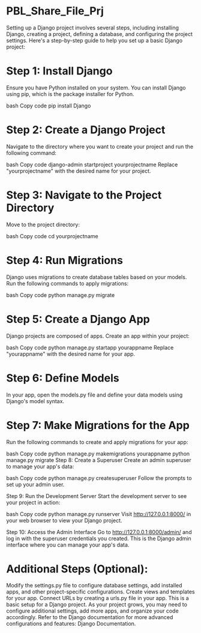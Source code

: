 # PBL_Share_File_Prj

Setting up a Django project involves several steps, including installing Django, creating a project, defining a database, and configuring the project settings. Here's a step-by-step guide to help you set up a basic Django project:

# Step 1: Install Django
Ensure you have Python installed on your system. You can install Django using pip, which is the package installer for Python.

bash
Copy code
pip install Django
# Step 2: Create a Django Project
Navigate to the directory where you want to create your project and run the following command:

bash
Copy code
django-admin startproject yourprojectname
Replace "yourprojectname" with the desired name for your project.

# Step 3: Navigate to the Project Directory
Move to the project directory:

bash
Copy code
cd yourprojectname
# Step 4: Run Migrations
Django uses migrations to create database tables based on your models. Run the following commands to apply migrations:

bash
Copy code
python manage.py migrate
# Step 5: Create a Django App
Django projects are composed of apps. Create an app within your project:

bash
Copy code
python manage.py startapp yourappname
Replace "yourappname" with the desired name for your app.

# Step 6: Define Models
In your app, open the models.py file and define your data models using Django's model syntax.

# Step 7: Make Migrations for the App
Run the following commands to create and apply migrations for your app:

bash
Copy code
python manage.py makemigrations yourappname
python manage.py migrate
Step 8: Create a Superuser
Create an admin superuser to manage your app's data:

bash
Copy code
python manage.py createsuperuser
Follow the prompts to set up your admin user.

Step 9: Run the Development Server
Start the development server to see your project in action:

bash
Copy code
python manage.py runserver
Visit http://127.0.0.1:8000/ in your web browser to view your Django project.

Step 10: Access the Admin Interface
Go to http://127.0.0.1:8000/admin/ and log in with the superuser credentials you created. This is the Django admin interface where you can manage your app's data.

# Additional Steps (Optional):
Modify the settings.py file to configure database settings, add installed apps, and other project-specific configurations.
Create views and templates for your app.
Connect URLs by creating a urls.py file in your app.
This is a basic setup for a Django project. As your project grows, you may need to configure additional settings, add more apps, and organize your code accordingly. Refer to the Django documentation for more advanced configurations and features: Django Documentation.
